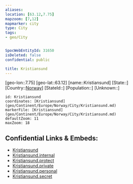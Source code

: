 ```yaml
---
aliases: 
location: [63.12,7.75]
mapzoom: [7,12] 
mapmarker: city 
type: City
tags:
- geo/City


SpocWebEntityId: 31650
isDeleted: false
confidential: public

title: Kristiansund
---
```

[geo-lon::7.75]
[geo-lat::63.12]
[name::Kristiansund]
[State::]
[Country::[Norway](geo/Continent/Europe/Norway.md)]
[StateId::]
[Population::]
[Unknown::]


```leaflet
id: Kristiansund
coordinates: [Kristiansund](geo/Continent/Europe/Norway/City/Kristiansund.md)
markerFile: [Kristiansund](geo/Continent/Europe/Norway/City/Kristiansund.md)
defaultZoom: 11 
maxZoom: 18
```


## Confidential Links & Embeds: 
- [Kristiansund](../../../../../../_public/geo/Continent/Europe/Norway/City/Kristiansund.md) 
- [Kristiansund.internal](../../../../../../_internal/geo/Continent/Europe/Norway/City/Kristiansund.internal.md) 
- [Kristiansund.protect](../../../../../../_protect/geo/Continent/Europe/Norway/City/Kristiansund.protect.md) 
- [Kristiansund.private](../../../../../../_private/geo/Continent/Europe/Norway/City/Kristiansund.private.md) 
- [Kristiansund.personal](../../../../../../_personal/geo/Continent/Europe/Norway/City/Kristiansund.personal.md) 
- [Kristiansund.secret](../../../../../../_secret/geo/Continent/Europe/Norway/City/Kristiansund.secret.md) 
